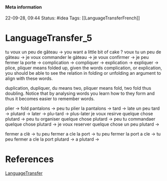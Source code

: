 #### Meta information
22-09-28, 09:44
Status: #idea
Tags: [[LanguageTransferFrench]]





# LanguageTransfer_5

tu voux un peu de gâteau -> you want a little bit of cake ? 
voux tu un peu de gâteau -> 
je voux commander le gàteau -> 
je voux confirmer ->
je peu fermer la porte -> 
complication ->
compliquer ->
explication -> 
expliquer ->
plice, pliquer means folded up, given the words complication, or explication, you should be able to see the relation in folding or unfolding an argument to align with these words.

duplication, dupliquer, du means two, pliquer means fold, two fold thus doubling. Notice that by analysing words you learn how to they form and thus it becomes easier to remember words.

plier -> fold
pantalons ->
peu tu plier la pantalons -> 
tard -> late
un peu tard ->
plutard -> later -> plu-tard -> plus-later
je voux resirve quelque chose plutard -> 
peu tu organiser quelque chose plutard ->
peu tu commandaer quelque chose plutard -> 
je voux reserver quelque chose un peu plutard ->

fermer a clè ->
tu peu fermer a cle la port ->
tu peu fermer la port a cle -> 
tu peu fermer a cle la port plutard ->
a plutard ->








# References
[LanguageTransfer](https://www.youtube.com/watch?v=LsG_0hyr_ro&list=PLeA5t3dWTWvvZln1pJ-Ij8xOmS_3zH-4j&ab_channel=LanguageTransfer)